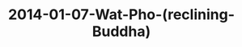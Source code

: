 ---
layout: blog
title: 2014-01-07-Wat-Pho-(reclining-Buddha)
category: blog
lat: 13.74651
lng: 100.49212
image: https://s3-us-west-2.amazonaws.com/travels2013/2014-01-07 00:58:27 PST.jpg
observation: 20140107005827PST
---